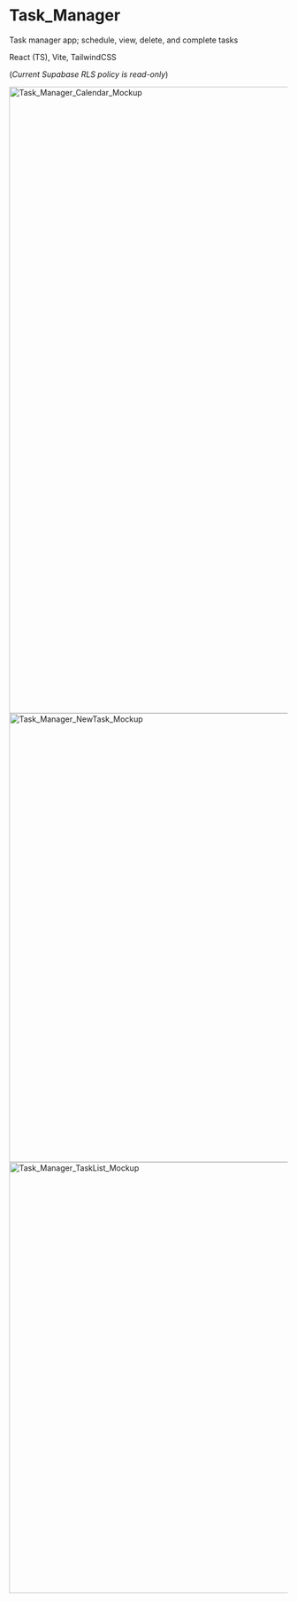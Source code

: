 # Task_Manager
Task manager app; schedule, view, delete, and complete tasks

React (TS), Vite, TailwindCSS

(*Current Supabase RLS policy is read-only*)

<img width="906" height="1132" alt="Task_Manager_Calendar_Mockup" src="https://github.com/user-attachments/assets/cbed8064-801e-4444-9a65-14d93eb39c16" />
<img width="649" height="811" alt="Task_Manager_NewTask_Mockup" src="https://github.com/user-attachments/assets/1cb4482c-be78-409b-ac88-2753c38ddcf9" />
<img width="623" height="779" alt="Task_Manager_TaskList_Mockup" src="https://github.com/user-attachments/assets/f9aee054-b94c-49e7-9b49-7ad7303339e3" />
